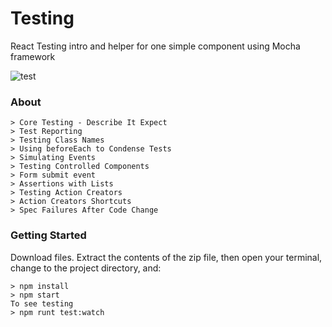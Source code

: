 # Testing

React Testing intro and helper for one simple component using Mocha framework

![test](https://user-images.githubusercontent.com/13827656/31007414-3f8e20c0-a509-11e7-83b0-dcda24b4b789.jpg)

### About

```
> Core Testing - Describe It Expect
> Test Reporting
> Testing Class Names
> Using beforeEach to Condense Tests
> Simulating Events
> Testing Controlled Components
> Form submit event
> Assertions with Lists
> Testing Action Creators
> Action Creators Shortcuts
> Spec Failures After Code Change
```

### Getting Started
Download files.  Extract the contents of the zip file, then open your terminal, change to the project directory, and:

```
> npm install
> npm start
To see testing
> npm runt test:watch
```
